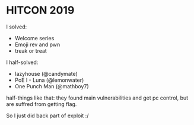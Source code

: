 # HITCON 2019



I solved: 

* Welcome series
* Emoji rev and pwn
* treak or treat

I half-solved:

* lazyhouse (@candymate)
* PoE I - Luna (@lemonwater)
* One Punch Man (@mathboy7)

half-things like that: they found main vulnerabilities and get pc control, but are suffred from getting flag.

So I just did back part of exploit :/



